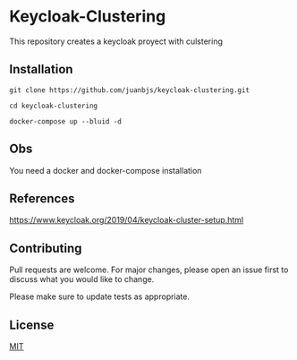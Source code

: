 # Keycloak-Clustering

This repository creates a keycloak proyect with culstering

## Installation

```git
git clone https://github.com/juanbjs/keycloak-clustering.git

cd keycloak-clustering

docker-compose up --bluid -d
```

## Obs

You need a docker and docker-compose installation

## References

https://www.keycloak.org/2019/04/keycloak-cluster-setup.html

## Contributing

Pull requests are welcome. For major changes, please open an issue first to discuss what you would like to change.

Please make sure to update tests as appropriate.

## License

[MIT](https://choosealicense.com/licenses/mit/)